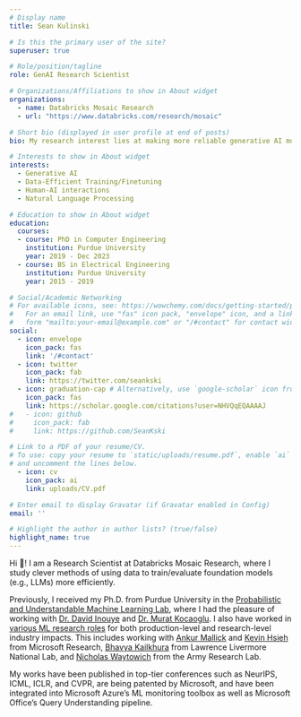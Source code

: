```yaml
---
# Display name
title: Sean Kulinski

# Is this the primary user of the site?
superuser: true

# Role/position/tagline
role: GenAI Research Scientist

# Organizations/Affiliations to show in About widget
organizations:
  - name: Databricks Mosaic Research
  - url: "https://www.databricks.com/research/mosaic"

# Short bio (displayed in user profile at end of posts)
bio: My research interest lies at making more reliable generative AI models. Namely, this means the problems I tend to work with are robust ML, capabilities focused pretraining/finetuning, model failure analysis, and all that comes with it.

# Interests to show in About widget
interests:
  - Generative AI
  - Data-Efficient Training/Finetuning
  - Human-AI interactions
  - Natural Language Processing

# Education to show in About widget
education:
  courses:
  - course: PhD in Computer Engineering
    institution: Purdue University
    year: 2019 - Dec 2023
  - course: BS in Electrical Engineering
    institution: Purdue University
    year: 2015 - 2019

# Social/Academic Networking
# For available icons, see: https://wowchemy.com/docs/getting-started/page-builder/#icons
#   For an email link, use "fas" icon pack, "envelope" icon, and a link in the
#   form "mailto:your-email@example.com" or "/#contact" for contact widget.
social:
  - icon: envelope
    icon_pack: fas
    link: '/#contact'
  - icon: twitter
    icon_pack: fab
    link: https://twitter.com/seankski
  - icon: graduation-cap # Alternatively, use `google-scholar` icon from `ai` icon pack
    icon_pack: fas
    link: https://scholar.google.com/citations?user=NHVQqEQAAAAJ
#   - icon: github
#     icon_pack: fab
#     link: https://github.com/SeanKski

# Link to a PDF of your resume/CV.
# To use: copy your resume to `static/uploads/resume.pdf`, enable `ai` icons in `params.toml`,
# and uncomment the lines below.
  - icon: cv
    icon_pack: ai
    link: uploads/CV.pdf

# Enter email to display Gravatar (if Gravatar enabled in Config)
email: ''

# Highlight the author in author lists? (true/false)
highlight_name: true
---
```


Hi :wave:! I am a Research Scientist at Databricks Mosaic Research, where I study clever methods of using data to train/evaluate foundation models (e.g., LLMs) more efficiently.
<!-- At a high level, my main research interest is to **enable the development of robust and trustworthy generative AI models (e.g., LLMs) for safe deployment in an increasingly AI-driven world**. -->
Previously, I received my Ph.D. from Purdue University in the [Probabilistic and Understandable Machine Learning Lab]((https://www.davidinouye.com)), where I had the pleasure of working with [Dr. David Inouye](https://www.davidinouye.com) and [Dr. Murat Kocaoglu](https://www.muratkocaoglu.com/).
I also have worked in [various ML research roles](#experience) for both production-level and research-level industry impacts.
This includes working with [Ankur Mallick](https://www.microsoft.com/en-us/research/people/ankurmallick/) and [Kevin Hsieh](https://www.microsoft.com/en-us/research/people/kevhsieh/) from Microsoft Research, [Bhavya Kailkhura](https://people.llnl.gov/kailkhura1) from Lawrence Livermore National Lab, and [Nicholas Waytowich](https://nicholaswaytowich.com/) from the Army Research Lab.

My works have been published in top-tier conferences such as NeurIPS, ICML, ICLR, and CVPR, are being patented by Microsoft, and have been integrated into Microsoft Azure’s ML monitoring toolbox as well as Microsoft Office’s Query Understanding pipeline.


<!-- I also co-run a tutorial-style [Machine Learning reading group at Purdue](https://engineering.purdue.edu/ChanGroup/MLreading.html) which covers various ML topics such as Multi-Modal Learning and Large Language Modeling.
In addition to my research, some things I enjoy (in no particular order) are:
 hiking/backpacking 🥾, mountain biking 🚵, spending time with friends and family 🗣️, having spirited debates on frivolous topics 💭, and figuring out how things work 🛠️.
If you are interested in any of my work or just want to have a chat, please reach out via my email at the bottom of this page!  -->

